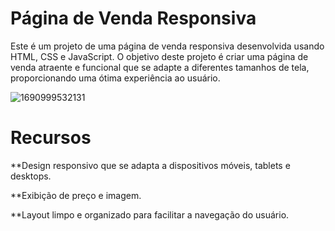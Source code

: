 <h1>Página de Venda Responsiva</h1>
Este é um projeto de uma página de venda responsiva desenvolvida usando HTML, CSS e JavaScript. O objetivo deste projeto é criar uma página de venda atraente e funcional que se adapte a diferentes tamanhos de tela, proporcionando uma ótima experiência ao usuário.



![1690999532131](https://github.com/camillalarissa/Playstation/assets/115382914/82d7d489-351b-406e-92b3-70d4b2a32018)


<h1>Recursos</h1>
<p>**Design responsivo que se adapta a dispositivos móveis, tablets e desktops.<br>

**Exibição de preço e imagem.

**Layout limpo e organizado para facilitar a navegação do usuário.</p>
